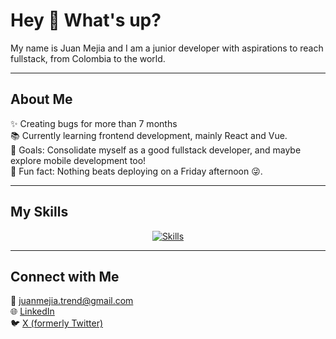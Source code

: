 <h1 align="left">Hey 👋 What's up?</h1>

<p align="left">My name is Juan Mejia and I am a junior developer with aspirations to reach fullstack, from Colombia to the world.</p>

---

<h2 align="left">About Me</h2>

<p align="left">
  ✨ Creating bugs for more than 7 months<br>
  📚 Currently learning frontend development, mainly React and Vue.<br>
  🎯 Goals: Consolidate myself as a good fullstack developer, and maybe explore mobile development too!<br>
  🎲 Fun fact: Nothing beats deploying on a Friday afternoon 😜.
</p>

---

<h2 align="left">My Skills</h2>

<p align="center">
  <a href="https://skillicons.dev">
    <img src="https://skillicons.dev/icons?i=py,mongodb,selenium,fastapi,postman,react,vue,docker" alt="Skills" />
  </a>
</p>

---

<h2 align="left">Connect with Me</h2>

<p align="left">
  📧 <a href="mailto:juanmejia.trend@gmail.com">juanmejia.trend@gmail.com</a><br>
  🌐 <a href="https://www.linkedin.com/in/juan-esteban-mejia-caceres-6aba811a9/">LinkedIn</a><br>
  🐦 <a href="https://x.com/1503Mejia">X (formerly Twitter)</a>
</p>

